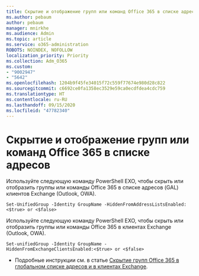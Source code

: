 ```yaml
---
title: Скрытие и отображение групп или команд Office 365 в списке адресов
ms.author: pebaum
author: pebaum
manager: mnirkhe
ms.audience: Admin
ms.topic: article
ms.service: o365-administration
ROBOTS: NOINDEX, NOFOLLOW
localization_priority: Priority
ms.collection: Adm_O365
ms.custom:
- "9002947"
- "5642"
ms.openlocfilehash: 1204b9f45fe34015f72c559f77674e980d28c822
ms.sourcegitcommit: c6692ce0fa1358ec3529e59ca0ecdfdea4cdc759
ms.translationtype: HT
ms.contentlocale: ru-RU
ms.lasthandoff: 09/15/2020
ms.locfileid: "47782340"
---
```

# <a name="hide-or-un-hide-office-365-groups-or-teams-from-address-list"></a>Скрытие и отображение групп или команд Office 365 в списке адресов

Используйте следующую команду PowerShell EXO, чтобы скрыть или отобразить группы или команды Office 365 в списке адресов (GAL) клиентов Exchange (Outlook, OWA).

`
    Set-UnifiedGroup -Identity GroupName -HiddenFromAddressListsEnabled:<$true> or <$false>
`

Используйте следующую команду PowerShell EXO, чтобы скрыть или отобразить группы или команды Office 365 в клиентах Exchange (Outlook, OWA).

`
    Set-unifiedGroup -Identity GroupName -HiddenFromExchangeClientsEnabled:<$true> or <$false>
`

- Подробные инструкции см. в статье [Скрытие групп Office 365 в глобальном списке адресов и в клиентах Exchange](https://docs.microsoft.com/schooldatasync/hide-office-365-groups-from-the-gal).
